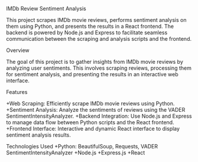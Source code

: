 IMDb Review Sentiment Analysis


This project scrapes IMDb movie reviews, performs sentiment analysis on them using Python, and presents the results in a React frontend. The backend is powered by Node.js and Express to facilitate seamless communication between the scraping and analysis scripts and the frontend.

Overview

The goal of this project is to gather insights from IMDb movie reviews by analyzing user sentiments. This involves scraping reviews, processing them for sentiment analysis, and presenting the results in an interactive web interface.

Features

+Web Scraping: Efficiently scrape IMDb movie reviews using Python.
+Sentiment Analysis: Analyze the sentiments of reviews using the VADER SentimentIntensityAnalyzer.
+Backend Integration: Use Node.js and Express to manage data flow between Python scripts and the React frontend.
+Frontend Interface: Interactive and dynamic React interface to display sentiment analysis results.


Technologies Used
+Python: BeautifulSoup, Requests, VADER SentimentIntensityAnalyzer
+Node.js
+Express.js
+React
